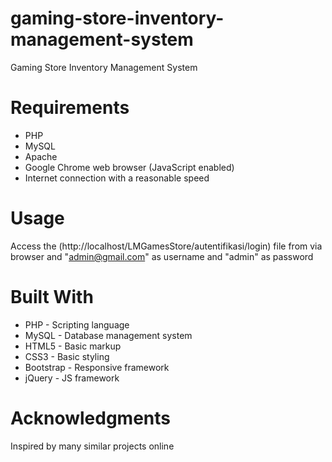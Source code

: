 # gaming-store-inventory-management-system
Gaming Store Inventory Management System

# Requirements
- PHP
- MySQL
- Apache
- Google Chrome web browser (JavaScript enabled)
- Internet connection with a reasonable speed

# Usage
Access the (http://localhost/LMGamesStore/autentifikasi/login) file from via browser and "admin@gmail.com" as username and "admin" as password

# Built With
- PHP - Scripting language
- MySQL - Database management system
- HTML5 - Basic markup
- CSS3 - Basic styling
- Bootstrap - Responsive framework
- jQuery - JS framework

# Acknowledgments
Inspired by many similar projects online
